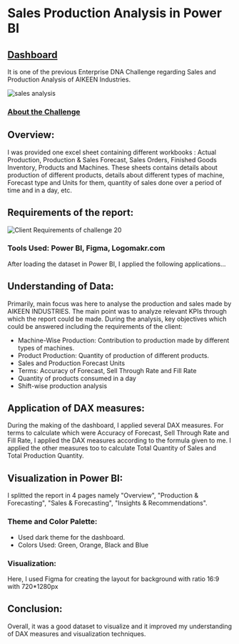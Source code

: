 # Sales Production Analysis in Power BI
## [Dashboard](https://app.powerbi.com/view?r=eyJrIjoiMzRkMTMwYmQtOTU1Ny00NzhhLWExZGMtZmI2OWZkM2UzYTBiIiwidCI6ImQ3MzA2Mjg2LTllYTUtNDUyNi05N2FjLTJmMzg2MzAwODY4MCJ9)

It is one of the previous Enterprise DNA Challenge regarding Sales and Production Analysis of AIKEEN Industries.

![sales analysis](https://user-images.githubusercontent.com/72240938/192134446-ddecc93c-01d8-4089-b22b-a832a1eda732.png)

### [About the Challenge](https://forum.enterprisedna.co/t/challenge-20-sales-production-analysis/25736/2)

## Overview:

I was provided one excel sheet containing different workbooks : Actual Production, Production & Sales Forecast, Sales Orders, Finished Goods Inventory, Products 
and Machines. These sheets contains details about production of different products, details about different types of machine, Forecast type and Units for them,
quantity of sales done over a period of time and in a day, etc.

## Requirements of the report:

![Client Requirements of challenge 20](https://user-images.githubusercontent.com/72240938/192134526-f8f3312b-280e-48b0-b03c-6fb5c6a954db.png)

### Tools Used: Power BI, Figma, Logomakr.com

After loading the dataset in Power BI, I applied the following applications...

## Understanding of Data:
Primarily, main focus was here to analyse the production and sales made by AIKEEN INDUSTRIES. The main point was to analyze relevant KPIs through which the report could
be made. 
During the analysis, key objectives which could be answered including the requirements of the client:
* Machine-Wise Production: Contribution to production made by different types of machines.
* Product Production: Quantity of production of different products.
* Sales and Production Forecast Units
* Terms: Accuracy of Forecast, Sell Through Rate and Fill Rate
* Quantity of products consumed in a day
* Shift-wise production analysis

## Application of DAX measures:
During the making of the dashboard, I applied several DAX measures. For terms to calculate which were Accuracy of Forecast, Sell Through Rate and Fill Rate, I applied
the DAX measures according to the formula given to me.
I applied the other measures too to calculate Total Quantity of Sales and Total Production Quantity.

## Visualization in Power BI:
I splitted the report in 4 pages namely "Overview", "Production & Forecasting", "Sales & Forecasting", "Insights & Recommendations".

### Theme and Color Palette:
* Used dark theme for the dashboard.
* Colors Used: Green, Orange, Black and Blue

### Visualization:
Here, I used Figma for creating the layout for background with ratio 16:9 with 720*1280px

## Conclusion:
Overall, it was a good dataset to visualize and it improved my understanding of DAX measures and visualization techniques.










